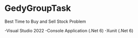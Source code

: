 # GedyGroupTask
Best Time to Buy and Sell Stock Problem

-Visual Studio 2022
-Console Application (.Net 6)
-Xunit (.Net 6)




